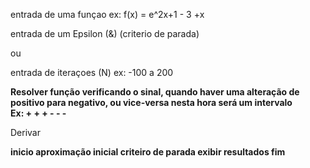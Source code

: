 
entrada de uma funçao
ex: f(x) = e^2x+1 - 3 +x

entrada de um Epsilon (&)
(criterio de parada)

ou

entrada de iteraçoes (N)
ex: -100 a 200

<b> Resolver função verificando o sinal, quando haver uma alteração de positivo para negativo, ou vice-versa nesta hora será um intervalo </b> 
<br>
  <b> Ex: + + + - - - </b>
  
Derivar 


<b>inicio 
aproximação inicial
criteiro de parada
exibir resultados
fim</b>
